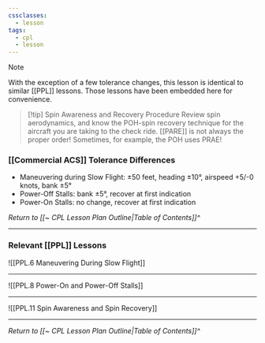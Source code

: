 ```yaml
---
cssclasses:
  - lesson
tags:
  - cpl
  - lesson
---
```

> [!note]
> With the exception of a few tolerance changes, this lesson is identical to similar [[PPL]] lessons. Those lessons have been embedded here for convenience.

> [!tip] Spin Awareness and Recovery Procedure
> Review spin aerodynamics, and know the POH-spin recovery technique for the aircraft you are taking to the check ride. [[PARE]] is not always the proper order! Sometimes, for example, the POH uses PRAE!

### [[Commercial ACS]] Tolerance Differences
- Maneuvering during Slow Flight: ±50 feet, heading ±10°, airspeed +5/-0 knots, bank ±5°
- Power-Off Stalls: bank ±5°, recover at first indication
- Power-On Stalls: no change, recover at first indication

*Return to [[~ CPL Lesson Plan Outline|Table of Contents]]^*

---

### Relevant [[PPL]] Lessons
![[PPL.6 Maneuvering During Slow Flight]]

---

![[PPL.8 Power-On and Power-Off Stalls]]

---

![[PPL.11 Spin Awareness and Spin Recovery]]

---

*Return to [[~ CPL Lesson Plan Outline|Table of Contents]]^*